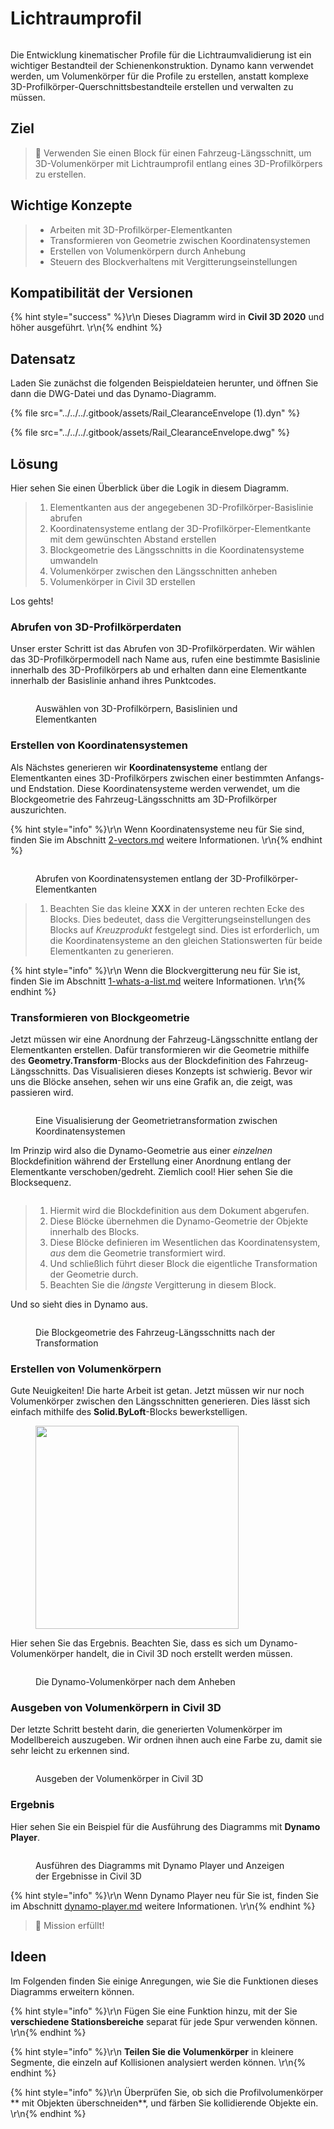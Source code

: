 # Lichtraumprofil

<figure><img src="../../../.gitbook/assets/Rail_ClearanceEnvelope_Player.gif" alt=""><figcaption></figcaption></figure>

Die Entwicklung kinematischer Profile für die Lichtraumvalidierung ist ein wichtiger Bestandteil der Schienenkonstruktion. Dynamo kann verwendet werden, um Volumenkörper für die Profile zu erstellen, anstatt komplexe 3D-Profilkörper-Querschnittsbestandteile erstellen und verwalten zu müssen.

## Ziel

> :dart: Verwenden Sie einen Block für einen Fahrzeug-Längsschnitt, um 3D-Volumenkörper mit Lichtraumprofil entlang eines 3D-Profilkörpers zu erstellen.

## Wichtige Konzepte

> * Arbeiten mit 3D-Profilkörper-Elementkanten
> * Transformieren von Geometrie zwischen Koordinatensystemen
> * Erstellen von Volumenkörpern durch Anhebung
> * Steuern des Blockverhaltens mit Vergitterungseinstellungen

## Kompatibilität der Versionen

{% hint style="success" %}\r\n Dieses Diagramm wird in **Civil 3D 2020** und höher ausgeführt. \r\n{% endhint %}

## Datensatz

Laden Sie zunächst die folgenden Beispieldateien herunter, und öffnen Sie dann die DWG-Datei und das Dynamo-Diagramm.

{% file src="../../../.gitbook/assets/Rail_ClearanceEnvelope (1).dyn" %}

{% file src="../../../.gitbook/assets/Rail_ClearanceEnvelope.dwg" %}

## Lösung

Hier sehen Sie einen Überblick über die Logik in diesem Diagramm.

> 1. Elementkanten aus der angegebenen 3D-Profilkörper-Basislinie abrufen
> 2. Koordinatensysteme entlang der 3D-Profilkörper-Elementkante mit dem gewünschten Abstand erstellen
> 3. Blockgeometrie des Längsschnitts in die Koordinatensysteme umwandeln
> 4. Volumenkörper zwischen den Längsschnitten anheben
> 5. Volumenkörper in Civil 3D erstellen

Los gehts!

### Abrufen von 3D-Profilkörperdaten

Unser erster Schritt ist das Abrufen von 3D-Profilkörperdaten. Wir wählen das 3D-Profilkörpermodell nach Name aus, rufen eine bestimmte Basislinie innerhalb des 3D-Profilkörpers ab und erhalten dann eine Elementkante innerhalb der Basislinie anhand ihres Punktcodes.

<figure><img src="../../../.gitbook/assets/Rail_ClearanceEnvelope_GetCorridorData.png" alt=""><figcaption><p>Auswählen von 3D-Profilkörpern, Basislinien und Elementkanten</p></figcaption></figure>

### Erstellen von Koordinatensystemen

Als Nächstes generieren wir **Koordinatensysteme** entlang der Elementkanten eines 3D-Profilkörpers zwischen einer bestimmten Anfangs- und Endstation. Diese Koordinatensysteme werden verwendet, um die Blockgeometrie des Fahrzeug-Längsschnitts am 3D-Profilkörper auszurichten.

{% hint style="info" %}\r\n Wenn Koordinatensysteme neu für Sie sind, finden Sie im Abschnitt [2-vectors.md](../../../5\_essential\_nodes\_and\_concepts/5-2\_geometry-for-computational-design/2-vectors.md "mention") weitere Informationen. \r\n{% endhint %}

<figure><img src="../../../.gitbook/assets/Rail_ClearanceEnvelope_CreateCoordinateSystems.png" alt=""><figcaption><p>Abrufen von Koordinatensystemen entlang der 3D-Profilkörper-Elementkanten</p></figcaption></figure>

> 1. Beachten Sie das kleine **XXX** in der unteren rechten Ecke des Blocks. Dies bedeutet, dass die Vergitterungseinstellungen des Blocks auf _Kreuzprodukt_ festgelegt sind. Dies ist erforderlich, um die Koordinatensysteme an den gleichen Stationswerten für beide Elementkanten zu generieren.

{% hint style="info" %}\r\n Wenn die Blockvergitterung neu für Sie ist, finden Sie im Abschnitt [1-whats-a-list.md](../../../5\_essential\_nodes\_and\_concepts/5-4\_designing-with-lists/1-whats-a-list.md "mention") weitere Informationen. \r\n{% endhint %}

### Transformieren von Blockgeometrie

Jetzt müssen wir eine Anordnung der Fahrzeug-Längsschnitte entlang der Elementkanten erstellen. Dafür transformieren wir die Geometrie mithilfe des **Geometry.Transform**-Blocks aus der Blockdefinition des Fahrzeug-Längsschnitts. Das Visualisieren dieses Konzepts ist schwierig. Bevor wir uns die Blöcke ansehen, sehen wir uns eine Grafik an, die zeigt, was passieren wird.

<figure><img src="../../../.gitbook/assets/Rail_ClearanceEnvelope_TransformAnimation.gif" alt=""><figcaption><p>Eine Visualisierung der Geometrietransformation zwischen Koordinatensystemen</p></figcaption></figure>

Im Prinzip wird also die Dynamo-Geometrie aus einer _einzelnen_ Blockdefinition während der Erstellung einer Anordnung entlang der Elementkante verschoben/gedreht. Ziemlich cool! Hier sehen Sie die Blocksequenz.

<figure><img src="../../../.gitbook/assets/Rail_ClearanceEnvelope_Transform.png" alt=""><figcaption></figcaption></figure>

> 1. Hiermit wird die Blockdefinition aus dem Dokument abgerufen.
> 2. Diese Blöcke übernehmen die Dynamo-Geometrie der Objekte innerhalb des Blocks.
> 3. Diese Blöcke definieren im Wesentlichen das Koordinatensystem, _aus_ dem die Geometrie transformiert wird.
> 4. Und schließlich führt dieser Block die eigentliche Transformation der Geometrie durch.
> 5. Beachten Sie die _längste_ Vergitterung in diesem Block.

Und so sieht dies in Dynamo aus.

<figure><img src="../../../.gitbook/assets/Rail_ClearanceEnvelope_Dynamo_Profiles.png" alt=""><figcaption><p>Die Blockgeometrie des Fahrzeug-Längsschnitts nach der Transformation</p></figcaption></figure>

### Erstellen von Volumenkörpern

Gute Neuigkeiten! Die harte Arbeit ist getan. Jetzt müssen wir nur noch Volumenkörper zwischen den Längsschnitten generieren. Dies lässt sich einfach mithilfe des **Solid.ByLoft**-Blocks bewerkstelligen.

<figure><img src="../../../.gitbook/assets/Rail_PlaceTies_SolidByLoft.png" alt="" width="325"><figcaption></figcaption></figure>

Hier sehen Sie das Ergebnis. Beachten Sie, dass es sich um Dynamo-Volumenkörper handelt, die in Civil 3D noch erstellt werden müssen.

<figure><img src="../../../.gitbook/assets/Rail_ClearanceEnvelope_Dynamo_Solids.png" alt=""><figcaption><p>Die Dynamo-Volumenkörper nach dem Anheben</p></figcaption></figure>

### Ausgeben von Volumenkörpern in Civil 3D

Der letzte Schritt besteht darin, die generierten Volumenkörper im Modellbereich auszugeben. Wir ordnen ihnen auch eine Farbe zu, damit sie sehr leicht zu erkennen sind.

<figure><img src="../../../.gitbook/assets/Rail_ClearanceEnvelope_SolidsToC3D.png" alt=""><figcaption><p>Ausgeben der Volumenkörper in Civil 3D</p></figcaption></figure>

### Ergebnis

Hier sehen Sie ein Beispiel für die Ausführung des Diagramms mit **Dynamo Player**.

<figure><img src="../../../.gitbook/assets/Rail_ClearanceEnvelope_Player.gif" alt=""><figcaption><p>Ausführen des Diagramms mit Dynamo Player und Anzeigen der Ergebnisse in Civil 3D</p></figcaption></figure>

{% hint style="info" %}\r\n Wenn Dynamo Player neu für Sie ist, finden Sie im Abschnitt [dynamo-player.md](../../dynamo-player.md "mention") weitere Informationen. \r\n{% endhint %}

> :tada: Mission erfüllt!

## Ideen

Im Folgenden finden Sie einige Anregungen, wie Sie die Funktionen dieses Diagramms erweitern können.

{% hint style="info" %}\r\n Fügen Sie eine Funktion hinzu, mit der Sie **verschiedene Stationsbereiche** separat für jede Spur verwenden können. \r\n{% endhint %}

{% hint style="info" %}\r\n **Teilen Sie die Volumenkörper** in kleinere Segmente, die einzeln auf Kollisionen analysiert werden können. \r\n{% endhint %}

{% hint style="info" %}\r\n Überprüfen Sie, ob sich die Profilvolumenkörper ** mit Objekten überschneiden**, und färben Sie kollidierende Objekte ein. \r\n{% endhint %}
